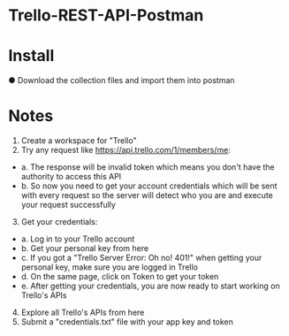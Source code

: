 # Trello-REST-API-Postman
# Install
● Download the collection files and import them into postman

# Notes
1. Create a workspace for "Trello"
2. Try any request like https://api.trello.com/1/members/me:
  - a. The response will be invalid token which means you don't have the authority to access this API
  - b. So now you need to get your account credentials which will be sent with every request so the server will detect who you are and execute your request successfully
3. Get your credentials:
  - a. Log in to your Trello account
  - b. Get your personal key from here
  - c. If you got a "Trello Server Error: Oh no! 401!" when getting your personal key, make sure you are logged in Trello
  - d. On the same page, click on Token to get your token
  - e. After getting your credentials, you are now ready to start working on Trello's APIs
4. Explore all Trello's APIs from here
5. Submit a "credentials.txt" file with your app key and token
